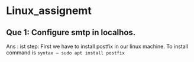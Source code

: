 # Linux_assignemt
## Que 1: Configure smtp in localhos.
Ans : 
ist step: First we have to install postfix in our linux machine. To install command is
	```syntax – sudo apt install postfix```
